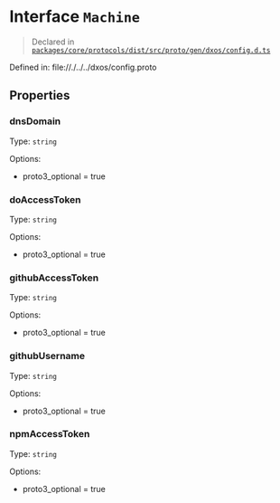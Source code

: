 # Interface `Machine`
> Declared in [`packages/core/protocols/dist/src/proto/gen/dxos/config.d.ts`]()

Defined in:
   file://./../../dxos/config.proto
## Properties
### dnsDomain 
Type: `string`

Options:
  - proto3_optional = true
### doAccessToken 
Type: `string`

Options:
  - proto3_optional = true
### githubAccessToken 
Type: `string`

Options:
  - proto3_optional = true
### githubUsername 
Type: `string`

Options:
  - proto3_optional = true
### npmAccessToken 
Type: `string`

Options:
  - proto3_optional = true